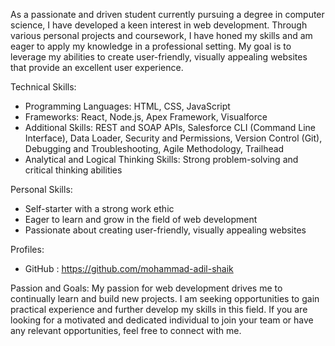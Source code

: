 As a passionate and driven student currently pursuing a degree in computer science, I have developed a keen interest in web development. Through various personal projects and coursework, I have honed my skills and am eager to apply my knowledge in a professional setting. My goal is to leverage my abilities to create user-friendly, visually appealing websites that provide an excellent user experience.

Technical Skills:
- Programming Languages: HTML, CSS, JavaScript
- Frameworks: React, Node.js, Apex Framework, Visualforce
- Additional Skills: REST and SOAP APIs, Salesforce CLI (Command Line Interface), Data Loader, Security and Permissions, Version Control (Git), Debugging and Troubleshooting, Agile Methodology, Trailhead
- Analytical and Logical Thinking Skills: Strong problem-solving and critical thinking abilities

Personal Skills:
- Self-starter with a strong work ethic
- Eager to learn and grow in the field of web development
- Passionate about creating user-friendly, visually appealing websites

Profiles:
- GitHub : https://github.com/mohammad-adil-shaik

Passion and Goals:
My passion for web development drives me to continually learn and build new projects. I am seeking opportunities to gain practical experience and further develop my skills in this field. If you are looking for a motivated and dedicated individual to join your team or have any relevant opportunities, feel free to connect with me.
